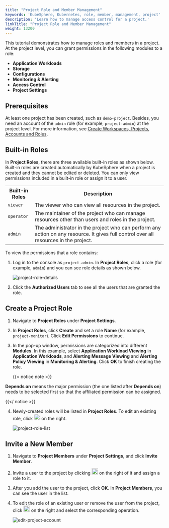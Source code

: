 ```yaml
---
title: "Project Role and Member Management"
keywords: 'KubeSphere, Kubernetes, role, member, management, project'
description: 'Learn how to manage access control for a project.'
linkTitle: "Project Role and Member Management"
weight: 13200
---
```


This tutorial demonstrates how to manage roles and members in a project. At the project level, you can grant permissions in the following modules to a role:

- **Application Workloads**
- **Storage**
- **Configurations**
- **Monitoring & Alerting**
- **Access Control**
- **Project Settings**

## Prerequisites

At least one project has been created, such as `demo-project`. Besides, you need an account of the `admin` role (for example, `project-admin`) at the project level. For more information, see [Create Workspaces, Projects, Accounts and Roles](../../quick-start/create-workspace-and-project/).

## Built-in Roles

In **Project Roles**, there are three available built-in roles as shown below. Built-in roles are created automatically by KubeSphere when a project is created and they cannot be edited or deleted. You can only view permissions included in a built-in role or assign it to a user.

<table>
  <tr>
    <th width="17%">Built-in Roles</th>
    <th width="83%">Description</th>
  </tr>
  <tr>
    <td><code>viewer</code></td>
    <td>The viewer who can view all resources in the project.</td>
  </tr>
   <tr>
     <td><code>operator</code></td>
     <td>The maintainer of the project who can manage resources other than users and roles in the project.</td>
  </tr>
  <tr>
    <td><code>admin</code></td>
     <td>The administrator in the project who can perform any action on any resource. It gives full control over all resources in the project.</td>
  </tr>
</table>

To view the permissions that a role contains:

1. Log in to the console as `project-admin`. In **Project Roles**, click a role (for example, `admin`) and you can see role details as shown below.

    ![project-role-details](/images/docs/project-administration/role-and-member-management/project-role-details.png)

2. Click the **Authorized Users** tab to see all the users that are granted the role.

## Create a Project Role

1. Navigate to **Project Roles** under **Project Settings**.

2. In **Project Roles**, click **Create** and set a role **Name** (for example, `project-monitor`). Click **Edit Permissions** to continue.

3. In the pop-up window, permissions are categorized into different **Modules**. In this example, select **Application Workload Viewing** in **Application Workloads**, and **Alerting Message Viewing** and **Alerting Policy Viewing** in **Monitoring & Alerting**. Click **OK** to finish creating the role.

    {{< notice note >}}

**Depends on** means the major permission (the one listed after **Depends on**) needs to be selected first so that the affiliated permission can be assigned.

{{</ notice >}}

4. Newly-created roles will be listed in **Project Roles**. To edit an existing role, click <img src="/images/docs/project-administration/role-and-member-management/three-dots.png" height="20px"> on the right.

    ![project-role-list](/images/docs/project-administration/role-and-member-management/project-role-list.png)

## Invite a New Member

1. Navigate to **Project Members** under **Project Settings**, and click **Invite Member**.

2. Invite a user to the project by clicking <img src="/images/docs/project-administration/role-and-member-management/add.png" height="20px"> on the right of it and assign a role to it.

3. After you add the user to the project, click **OK**. In **Project Members**, you can see the user in the list.

4. To edit the role of an existing user or remove the user from the project, click <img src="/images/docs/project-administration/role-and-member-management/three-dots.png" height="20px"> on the right and select the corresponding operation.

    ![edit-project-account](/images/docs/project-administration/role-and-member-management/edit-project-account.png)
